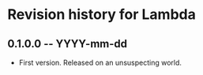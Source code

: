 # Revision history for Lambda

## 0.1.0.0 -- YYYY-mm-dd

* First version. Released on an unsuspecting world.
